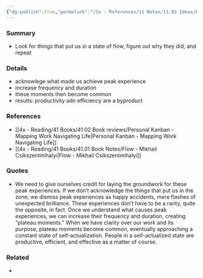 ```yaml
---
{"dg-publish":true,"permalink":"/1x - References/11 Notes/11.03 Ideas/Peak experiences/","title":"Peak experiences","noteIcon":"","created":"2023-01-07T07:54:18.000+03:00","updated":"2024-02-14T20:18:25.826+03:00"}
---
```



### Summary
- Look for things that put us in a state of flow, figure out why they did, and repeat

### Details
- acknowlege what made us achieve peak experience
- increase frequency and duration
- these moments then become common
- results: productivity adn efficiency are a byproduct

### References
- [[4x - Reading/41 Books/41.02 Book reviews/Personal Kanban - Mapping Work Navigating Life\|Personal Kanban - Mapping Work Navigating Life]]
- [[4x - Reading/41 Books/41.01 Book Notes/Flow - Mikhail Csikszentmihalyi\|Flow - Mikhail Csikszentmihalyi]]

### Quotes
- We need to give ourselves credit for laying the groundwork for these peak experiences. If we don’t acknowledge the things that put us in the zone, we dismiss peak experiences as happy accidents, mere flashes of unexpected brilliance. These experiences don’t have to be a rarity, quite the opposite, in fact. Once we understand what causes peak experiences, we can increase their frequency and duration, creating “plateau moments.” When we have clarity over our work and its purpose, plateau moments become common, eventually approaching a constant state of self-actualization. People in a self-actualized state are productive, efficient, and effective as a matter of course.


### Related
- 